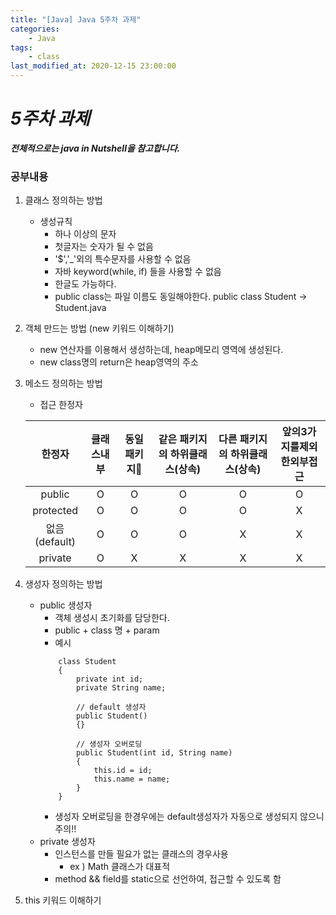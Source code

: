 ```yaml
---
title: "[Java] Java 5주차 과제"
categories:
    - Java
tags:
    - class
last_modified_at: 2020-12-15 23:00:00
---
```

# *5주차 과제*

***전체적으로는 java in Nutshell을 참고합니다.***
### 공부내용  <br>

1. 클래스 정의하는 방법
    - 생성규칙
        - 하나 이상의 문자
        - 첫글자는 숫자가 될 수 없음
        - '$','_'외의 특수문자를 사용할 수 없음
        - 자바 keyword(while, if) 들을 사용할 수 없음
        - 한글도 가능하다.
        - public class는 파일 이름도 동일해야한다. public class Student -> Student.java
2. 객체 만드는 방법 (new 키워드 이해하기)
    - new 연산자를 이용해서 생성하는데, heap메모리 영역에 생성된다.
    - new class명의 return은 heap영역의 주소
3. 메소드 정의하는 방법
    - 접근 한정자
    
    |한정자|클래스내부|동일패키지|같은 패키지의 하위클래스(상속)|다른 패키지의 하위클래스(상속)|앞의3가지를제외한외부접근|
    |:---:|:---:|:---:|:---:|:---:|:---:|
    |public|O|O|O|O|O|
    |protected|O|O|O|O|X|
    |없음(default)|O|O|O|X|X|
    |private|O|X|X|X|X| <- get,set를 이용
4. 생성자 정의하는 방법
    - public 생성자
        - 객체 생성시 초기화를 담당한다.
        - public + class 명 + param
        - 예시
        ```
            class Student
            {
                private int id;
                private String name;

                // default 생성자
                public Student()
                {}

                // 생성자 오버로딩
                public Student(int id, String name)
                {
                    this.id = id;
                    this.name = name;
                }
            }
        ```
        - 생성자 오버로딩을 한경우에는 default생성자가 자동으로 생성되지 않으니 주의!!
    - private 생성자
        - 인스턴스를 만들 필요가 없는 클래스의 경우사용
            - ex ) Math 클래스가 대표적
        - method && field를 static으로 선언하여, 접근할 수 있도록 함
5. this 키워드 이해하기